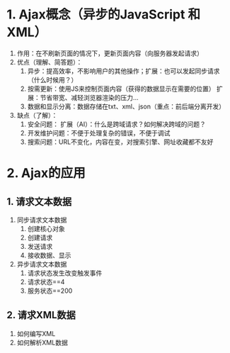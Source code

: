 # 1. Ajax概念（异步的JavaScript 和 XML）
1. 作用：在不刷新页面的情况下，更新页面内容（向服务器发起请求）
2. 优点（理解、简答题）：
	1. 异步：提高效率，不影响用户的其他操作；扩展：也可以发起同步请求（什么时候用？）
	2. 按需更新：使用JS来控制页面内容（获得的数据显示在需要的位置）
		扩展：节省带宽、减轻浏览器渲染的压力...
	3. 数据和显示分离：数据存储在txt、xml、json（重点：前后端分离开发）
3. 缺点（了解）：
	1. 安全问题： 扩展（AI）：什么是跨域请求？如何解决跨域的问题？
	2. 开发维护问题：不便于处理复杂的错误，不便于调试
	3. 搜索问题：URL不变化，内容在变，对搜索引擎、网址收藏都不友好

# 2. Ajax的应用
## 1. 请求文本数据
1. 同步请求文本数据
	1. 创建核心对象
	2. 创建请求
	3. 发送请求
	4. 接收数据、显示
2. 异步请求文本数据
	1. 请求状态发生改变触发事件
	2. 请求状态==4
	3. 服务状态==200
## 2. 请求XML数据
1. 如何编写XML
2. 如何解析XML数据

	
	